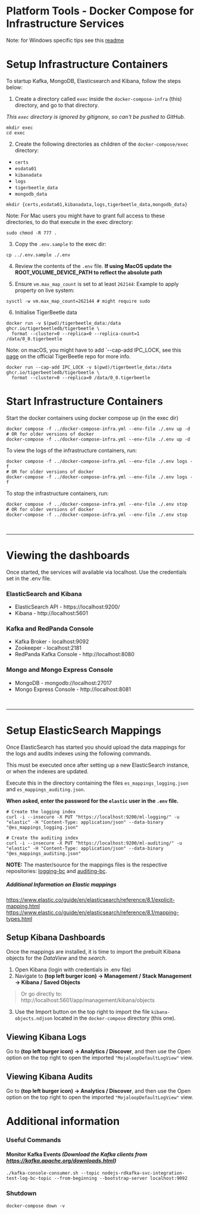 # Platform Tools - Docker Compose for Infrastructure Services

Note: for Windows specific tips see this [readme](README_WIN.md)

# Setup Infrastructure Containers 

To startup Kafka, MongoDB, Elasticsearch and Kibana, follow the steps below:

1. Create a directory called `exec` inside the `docker-compose-infra` (this) directory, and go to that directory.

_This `exec` directory is ignored by gitignore, so can't be pushed to GitHub._

```shell
mkdir exec 
cd exec
```

2. Create the following directories as children of the `docker-compose/exec` directory:
* `certs`
* `esdata01`
* `kibanadata`
* `logs`
* `tigerbeetle_data`
* `mongodb_data`

```shell
mkdir {certs,esdata01,kibanadata,logs,tigerbeetle_data,mongodb_data}
```

Note: For Mac users you might have to grant full access to these directories, to do that execute in the exec directory:
```shell
sudo chmod -R 777 .
```

3. Copy the `.env.sample` to the exec dir:
```shell
cp ../.env.sample ./.env
```

4. Review the contents of the `.env` file. **If using MacOS update the ROOT_VOLUME_DEVICE_PATH to reflect the absolute path**


5. Ensure `vm.max_map_count` is set to at least `262144`: Example to apply property on live system:
```shell
sysctl -w vm.max_map_count=262144 # might require sudo
```


6. Initialise TigerBeetle data
```shell
docker run -v $(pwd)/tigerbeetle_data:/data ghcr.io/tigerbeetledb/tigerbeetle \
  format --cluster=0 --replica=0 --replica-count=1 /data/0_0.tigerbeetle
```
Note: on macOS, you might have to add `--cap-add IPC_LOCK, see this [page](https://github.com/tigerbeetledb/tigerbeetle#with-docker) on the official TigerBeetle repo for more info.

```shell
docker run --cap-add IPC_LOCK -v $(pwd)/tigerbeetle_data:/data ghcr.io/tigerbeetledb/tigerbeetle \
  format --cluster=0 --replica=0 /data/0_0.tigerbeetle
```

# Start Infrastructure Containers

Start the docker containers using docker compose up (in the exec dir)
```shell
docker compose -f ../docker-compose-infra.yml --env-file ./.env up -d
# OR for older versions of docker
docker-compose -f ../docker-compose-infra.yml --env-file ./.env up -d
```


To view the logs of the infrastructure containers, run:
```shell
docker compose -f ../docker-compose-infra.yml --env-file ./.env logs -f
# OR for older versions of docker
docker-compose -f ../docker-compose-infra.yml --env-file ./.env logs -f
```

To stop the infrastructure containers, run:
```shell
docker compose -f ../docker-compose-infra.yml --env-file ./.env stop
# OR for older versions of docker
docker-compose -f ../docker-compose-infra.yml --env-file ./.env stop
```


&nbsp; 

---

# Viewing the dashboards

Once started, the services will available via localhost.
Use the credentials set in the .env file.

### ElasticSearch and Kibana
- ElasticSearch API - https://localhost:9200/
- Kibana - http://localhost:5601

### Kafka and RedPanda Console
- Kafka Broker - localhost:9092
- Zookeeper - localhost:2181
- RedPanda Kafka Console - http://localhost:8080

### Mongo and Mongo Express Console
- MongoDB - mongodb://localhost:27017
- Mongo Express Console - http://localhost:8081

&nbsp;

---

# Setup ElasticSearch Mappings

Once ElasticSearch has started you should upload the data mappings for the logs and audits indexes using the following commands.

This must be executed once after setting up a new ElasticSearch instance, or when the indexes are updated.

Execute this in the directory containing the files `es_mappings_logging.json` and `es_mappings_auditing.json`.

**When asked, enter the password for the `elastic` user in the `.env` file.**

```shell
# Create the logging index 
curl -i --insecure -X PUT "https://localhost:9200/ml-logging/" -u "elastic" -H "Content-Type: application/json" --data-binary "@es_mappings_logging.json"
```
```shell
# Create the auditing index
curl -i --insecure -X PUT "https://localhost:9200/ml-auditing/" -u "elastic" -H "Content-Type: application/json" --data-binary "@es_mappings_auditing.json"
```

**NOTE:** The master/source for the mappings files is the respective repositories: [logging-bc](https://github.com/mojaloop/logging-bc/blob/main/docker-compose/es_mappings.json) and [auditing-bc](https://github.com/mojaloop/auditing-bc/blob/main/docker-compose/es_mappings.json).  

##### Additional Information on Elastic mappings
https://www.elastic.co/guide/en/elasticsearch/reference/8.1/explicit-mapping.html
https://www.elastic.co/guide/en/elasticsearch/reference/8.1/mapping-types.html

## Setup Kibana Dashboards

Once the mappings are installed, it is time to import the prebuilt Kibana objects for the _DataView_ and the _search_. 

1. Open Kibana (login with credentials in .env file)
2. Navigate to **(top left burger icon) -> Management / Stack Management -> Kibana / Saved Objects**

>Or go directly to: http://localhost:5601/app/management/kibana/objects

3. Use the Import button on the top right to import the file `kibana-objects.ndjson` located in the `docker-compose` directory (this one).


## Viewing Kibana Logs

Go to **(top left burger icon) -> Analytics / Discover**, and then use the Open option on the top right to open the imported `"MojaloopDefaultLogView"` view.   

## Viewing Kibana Audits

Go to **(top left burger icon) -> Analytics / Discover**, and then use the Open option on the top right to open the imported `"MojaloopDefaultLogView"` view.

# Additional information

### Useful Commands

#### Monitor Kafka Events _(Download the Kafka clients from https://kafka.apache.org/downloads.html)_
```shell
./kafka-console-consumer.sh --topic nodejs-rdkafka-svc-integration-test-log-bc-topic --from-beginning --bootstrap-server localhost:9092
```

### Shutdown
```shell
docker-compose down -v
```
